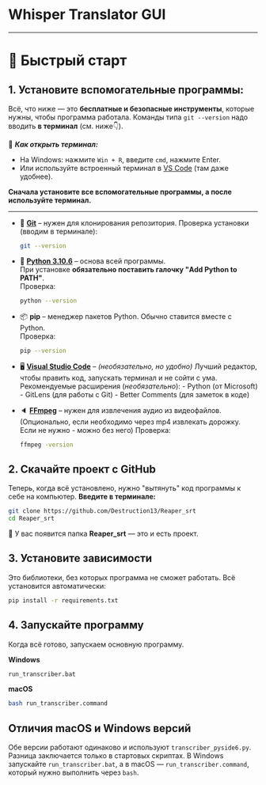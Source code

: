 # Whisper Translator GUI

---

# 🚀 Быстрый старт

## 1. **Установите вспомогательные программы:**

   Всё, что ниже — это **бесплатные и безопасные инструменты**, которые нужны, чтобы программа работала.
   Команды типа `git --version` надо вводить **в терминал** (см. ниже👇).

   📌 ***Как открыть терминал:***
   - На Windows: нажмите `Win + R`, введите `cmd`, нажмите Enter.
   - Или используйте встроенный терминал в [VS Code](https://code.visualstudio.com/) (там даже удобнее).

   **Сначала установите все вспомогательные программы, а после используйте терминал.**

   ---

   * 🧰 **[Git](https://git-scm.com/downloads)** – нужен для клонирования репозитория.
     Проверка установки (вводим в терминале):
     ```bash
     git --version
     ```

   * 🐍 **[Python 3.10.6](https://www.python.org/ftp/python/3.10.6/python-3.10.6-amd64.exe)** – основа всей программы.  
     При установке **обязательно поставить галочку "Add Python to PATH"**.  
     Проверка:
     ```bash
     python --version
     ```

   * 📦 **pip** – менеджер пакетов Python. Обычно ставится вместе с Python.  
     Проверка:
     ```bash
     pip --version
     ```

   * 🖥️ **[Visual Studio Code](https://code.visualstudio.com/)** – *(необязательно, но удобно)*
     Лучший редактор, чтобы править код, запускать терминал и не сойти с ума.  
    Рекомендуемые расширения (*необязательно*):
    - Python (от Microsoft)
    - GitLens (для работы с Git)
    - Better Comments (для заметок в коде)
   * 🔈 **[FFmpeg](https://ffmpeg.org/download.html)** – нужен для извлечения аудио из видеофайлов.
     (Опционально, если необходимо через mp4 извлекать дорожку. Если не нужно - можно без него)
     Проверка:
     ```bash
     ffmpeg -version
     ```

## 2. **Скачайте проект с GitHub**
Теперь, когда всё установлено, нужно "вытянуть" код программы к себе на компьютер. 
**Введите в терминале:**

   ```bash 
   git clone https://github.com/Destruction13/Reaper_srt
   cd Reaper_srt
   ```
📁 У вас появится папка **Reaper_srt** — это и есть проект.

## **3. Установите зависимости**
Это библиотеки, без которых программа не сможет работать. Всё установится автоматически:
   ```bash
   pip install -r requirements.txt
   ```
## 4. **Запускайте программу**
Когда всё готово, запускаем основную программу.

**Windows**

```bash
run_transcriber.bat
```

**macOS**

```bash
bash run_transcriber.command
```

## Отличия macOS и Windows версий

Обе версии работают одинаково и используют `transcriber_pyside6.py`. Разница
заключается только в стартовых скриптах. В Windows запускайте `run_transcriber.bat`,
а в macOS — `run_transcriber.command`, который нужно выполнить через `bash`.

